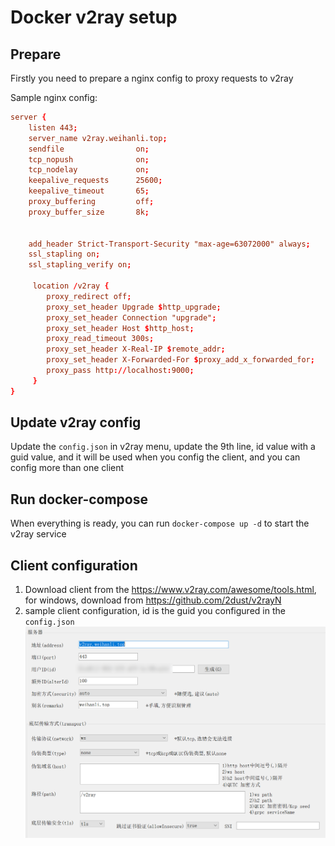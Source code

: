 # Docker v2ray setup

## Prepare

Firstly you need to prepare a nginx config to proxy requests to v2ray

Sample nginx config:

``` conf
server {
    listen 443;
    server_name v2ray.weihanli.top;
    sendfile                on;
    tcp_nopush              on;
    tcp_nodelay             on;
    keepalive_requests      25600;
    keepalive_timeout       65;
    proxy_buffering         off;
    proxy_buffer_size       8k;


    add_header Strict-Transport-Security "max-age=63072000" always;
    ssl_stapling on;
    ssl_stapling_verify on;

     location /v2ray {
        proxy_redirect off;
        proxy_set_header Upgrade $http_upgrade;
        proxy_set_header Connection "upgrade";
        proxy_set_header Host $http_host;
        proxy_read_timeout 300s;
        proxy_set_header X-Real-IP $remote_addr;
        proxy_set_header X-Forwarded-For $proxy_add_x_forwarded_for;
        proxy_pass http://localhost:9000;
     }
}
```

## Update v2ray config

Update the `config.json` in v2ray menu, update the 9th line, id value with a guid value, and it will be used when you config the client, and you can config more than one client

## Run docker-compose

When everything is ready, you can run `docker-compose up -d` to start the v2ray service

## Client configuration

1. Download client from the <https://www.v2ray.com/awesome/tools.html>, for windows, download from <https://github.com/2dust/v2rayN>
2. sample client configuration, id is the guid you configured in the `config.json`
  ![client configuration](./images/client-configuration.png)
